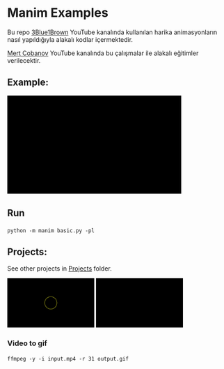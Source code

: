 # Manim Examples
Bu repo [3Blue1Brown](https://www.youtube.com/3Blue1Brown) YouTube kanalında kullanılan harika animasyonların nasıl yapıldığıyla alakalı kodlar içermektedir.

[Mert Cobanov](https://www.youtube.com/MertCobanov) YouTube kanalında bu çalışmalar ile alakalı eğitimler verilecektir.

## Example: 

<img src="img/welcome.gif" width="400">

## Run 
`python -m manim basic.py -pl`

## Projects:
See other projects in [Projects](https://github.com/cobanov/manim_examples/tree/master/projects) folder.

<img src="img/Shapes.gif" width="200"> <img src="img/welcome.gif" width="200">

### Video to gif 

`ffmpeg -y -i input.mp4 -r 31 output.gif`
